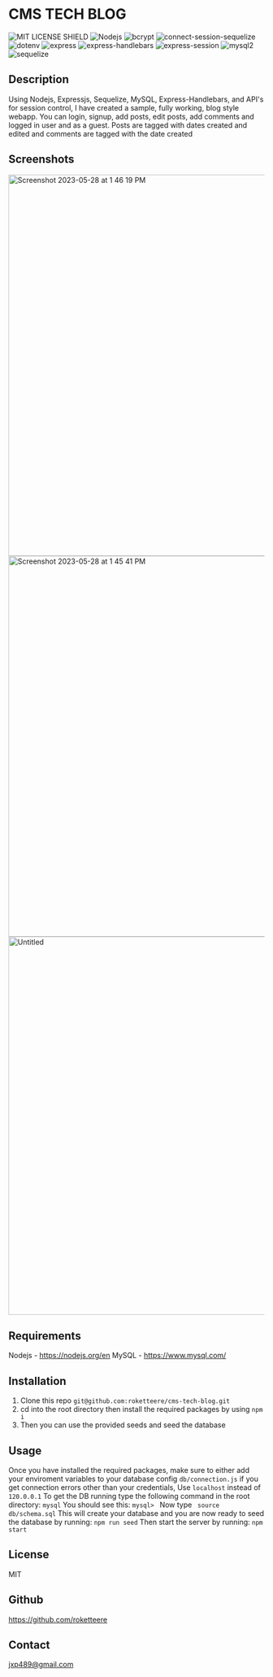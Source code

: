 # CMS TECH BLOG
![MIT LICENSE SHIELD](https://img.shields.io/badge/License-MIT-blue) 
![Nodejs](https://img.shields.io/badge/Nodejs-v8.0.2-green) 
![bcrypt](https://img.shields.io/badge/bcrypt-v5.1.0-brightgreen)
![connect-session-sequelize](https://img.shields.io/badge/connect--session--sequelize-v7.1.7-orange)
![dotenv](https://img.shields.io/badge/dotenv-v16.0.3-yellowgreen)
![express](https://img.shields.io/badge/express-v4.18.2-darkred)
![express-handlebars](https://img.shields.io/badge/express--handlebars-v7.0.7-lightblue)
![express-session](https://img.shields.io/badge/express--session-v1.17.3-red)
![mysql2](https://img.shields.io/badge/mysql2-v3.3.2-yellow)
![sequelize](https://img.shields.io/badge/sequelize-v6.31.1-purple)

## Description

Using Nodejs, Expressjs, Sequelize, MySQL, Express-Handlebars, and API's for session control, I have created a sample, fully working, blog style webapp. You can login, signup, add posts, edit posts, add comments and logged in user and as a guest. Posts are tagged with dates created and edited and comments are tagged with the date created

## Screenshots
<img width="750" alt="Screenshot 2023-05-28 at 1 46 19 PM" src="https://github.com/roketteere/cms-tech-blog/assets/1593262/7c9ce231-5e66-4484-8515-0f7eafd3b536">
<img width="749" alt="Screenshot 2023-05-28 at 1 45 41 PM" src="https://github.com/roketteere/cms-tech-blog/assets/1593262/7d7261d1-ae65-4c19-8b47-7420501003ca">
<img width="744" alt="Untitled" src="https://github.com/roketteere/cms-tech-blog/assets/1593262/8db8d250-d4ac-49ee-8f13-7f873d1f86dc">



## Requirements

Nodejs - https://nodejs.org/en
MySQL - https://www.mysql.com/

## Installation

1. Clone this repo `git@github.com:roketteere/cms-tech-blog.git`
2. cd into the root directory then install the required packages by using `npm i` 
3. Then you can use the provided seeds and seed the database

## Usage

Once you have installed the required packages, make sure to either add your enviroment variables to your database config `db/connection.js`
if you get connection errors other than your credentials,
Use `localhost` instead of `120.0.0.1` 
To get the DB running type the following command in the root directory:
`mysql`
You should see this:
`mysql> `
Now type ` source db/schema.sql`
This will create your database and you are now ready to seed the database by running:
`npm run seed` 
Then start the server by running:
`npm start`

## License

MIT

## Github

https://github.com/roketteere

## Contact

jxp489@gmail.com
